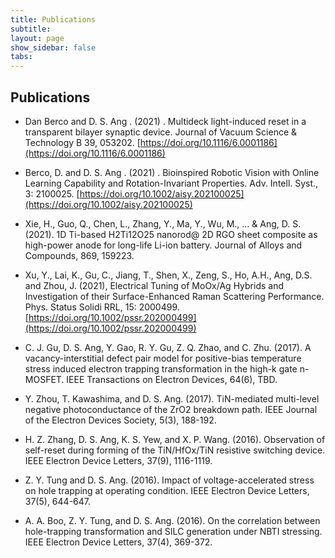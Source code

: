 ```yaml
---
title: Publications
subtitle: 
layout: page
show_sidebar: false
tabs:
---
```


## Publications

* Dan Berco and D. S. Ang . (2021) . Multideck light-induced reset in a transparent bilayer synaptic device. Journal of Vacuum Science & Technology B 39, 053202.  [https://doi.org/10.1116/6.0001186](https://doi.org/10.1116/6.0001186)

* Berco, D. and D. S. Ang . (2021) . Bioinspired Robotic Vision with Online Learning Capability and Rotation-Invariant Properties. Adv. Intell. Syst., 3: 2100025. [https://doi.org/10.1002/aisy.202100025](https://doi.org/10.1002/aisy.202100025)

* Xie, H., Guo, Q., Chen, L., Zhang, Y., Ma, Y., Wu, M., ... & Ang, D. S. (2021). 1D Ti-based H2Ti12O25 nanorod@ 2D RGO sheet composite as high-power anode for long-life Li-ion battery. Journal of Alloys and Compounds, 869, 159223.

* Xu, Y., Lai, K., Gu, C., Jiang, T., Shen, X., Zeng, S., Ho, A.H., Ang, D.S. and Zhou, J. (2021), Electrical Tuning of MoOx/Ag Hybrids and Investigation of their Surface-Enhanced Raman Scattering Performance. Phys. Status Solidi RRL, 15: 2000499. [https://doi.org/10.1002/pssr.202000499](https://doi.org/10.1002/pssr.202000499)

* C. J. Gu, D. S. Ang, Y. Gao, R. Y. Gu, Z. Q. Zhao, and C. Zhu. (2017). A vacancy-interstitial defect pair model for positive-bias temperature stress induced electron trapping transformation in the high-k gate n-MOSFET. IEEE Transactions on Electron Devices, 64(6), TBD.

* Y. Zhou, T. Kawashima, and D. S. Ang. (2017). TiN-mediated multi-level negative photoconductance of the ZrO2 breakdown path. IEEE Journal of the Electron Devices Society, 5(3), 188-192.

* H. Z. Zhang, D. S. Ang, K. S. Yew, and X. P. Wang. (2016). Observation of self-reset during forming of the TiN/HfOx/TiN resistive switching device. IEEE Electron Device Letters, 37(9), 1116-1119.

* Z. Y. Tung and D. S. Ang. (2016). Impact of voltage-accelerated stress on hole trapping at operating condition. IEEE Electron Device Letters, 37(5), 644-647.

* A. A. Boo, Z. Y. Tung, and D. S. Ang. (2016). On the correlation between hole-trapping transformation and SILC generation under NBTI stressing. IEEE Electron Device Letters, 37(4), 369-372.